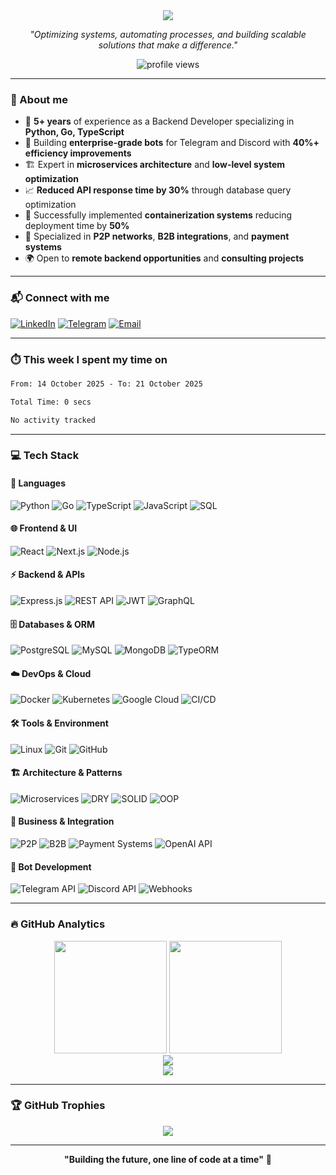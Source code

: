 <div align="center">
  
<img src="https://readme-typing-svg.herokuapp.com/?font=Righteous&size=35&center=true&vCenter=true&width=500&height=70&duration=4000&lines=Hi+There!+👋;+I'm+Ivan!;Backend+Developer+🚀;Python+•+Go+•+TypeScript;Building+Amazing+Bots+🤖"/>

</div>

<div align="center">
  
*"Optimizing systems, automating processes, and building scalable solutions that make a difference."*

</div>

<p align="center">
  <img src="https://komarev.com/ghpvc/?username=DebugSensei&label=Profile%20views&color=blueviolet&style=flat" alt="profile views" />
</p>

---

### 🧠 About me

- 💼 **5+ years** of experience as a Backend Developer specializing in **Python, Go, TypeScript**
- 🤖 Building **enterprise-grade bots** for Telegram and Discord with **40%+ efficiency improvements**
- 🏗️ Expert in **microservices architecture** and **low-level system optimization**
- 📈 **Reduced API response time by 30%** through database query optimization
- 🚀 Successfully implemented **containerization systems** reducing deployment time by **50%**
- 🔧 Specialized in **P2P networks**, **B2B integrations**, and **payment systems**
- 🌍 Open to **remote backend opportunities** and **consulting projects**

---

### 📬 Connect with me

[![LinkedIn](https://img.shields.io/badge/LinkedIn-0077B5?style=for-the-badge&logo=linkedin&logoColor=white)](https://www.linkedin.com/in/ivan-poda/)
[![Telegram](https://img.shields.io/badge/Telegram-2CA5E0?style=for-the-badge&logo=telegram&logoColor=white)](https://t.me/Ivan_Poda)
[![Email](https://img.shields.io/badge/Email-D14836?style=for-the-badge&logo=gmail&logoColor=white)](mailto:debugsenseirbx@gmail.com)

---

### ⏱️ This week I spent my time on

<!--START_SECTION:waka-->

```txt
From: 14 October 2025 - To: 21 October 2025

Total Time: 0 secs

No activity tracked
```

<!--END_SECTION:waka-->

---

### 💻 Tech Stack

#### 🚀 Languages
![Python](https://img.shields.io/badge/Python-3670A0?style=for-the-badge&logo=python&logoColor=ffdd54)
![Go](https://img.shields.io/badge/Go-00ADD8?style=for-the-badge&logo=go&logoColor=white)
![TypeScript](https://img.shields.io/badge/TypeScript-007ACC?style=for-the-badge&logo=typescript&logoColor=white)
![JavaScript](https://img.shields.io/badge/JavaScript-F7DF1E?style=for-the-badge&logo=javascript&logoColor=black)
![SQL](https://img.shields.io/badge/SQL-336791?style=for-the-badge&logo=postgresql&logoColor=white)

#### 🌐 Frontend & UI
![React](https://img.shields.io/badge/React-20232A?style=for-the-badge&logo=react&logoColor=61DAFB)
![Next.js](https://img.shields.io/badge/Next.js-000000?style=for-the-badge&logo=nextdotjs&logoColor=white)
![Node.js](https://img.shields.io/badge/Node.js-43853D?style=for-the-badge&logo=node.js&logoColor=white)

#### ⚡ Backend & APIs
![Express.js](https://img.shields.io/badge/Express.js-404D59?style=for-the-badge&logo=express&logoColor=white)
![REST API](https://img.shields.io/badge/REST_API-FF6C37?style=for-the-badge&logo=postman&logoColor=white)
![JWT](https://img.shields.io/badge/JWT-black?style=for-the-badge&logo=JSON%20web%20tokens)
![GraphQL](https://img.shields.io/badge/GraphQL-E10098?style=for-the-badge&logo=graphql&logoColor=white)

#### 🗄️ Databases & ORM
![PostgreSQL](https://img.shields.io/badge/PostgreSQL-4169E1?style=for-the-badge&logo=postgresql&logoColor=white)
![MySQL](https://img.shields.io/badge/MySQL-4479A1?style=for-the-badge&logo=mysql&logoColor=white)
![MongoDB](https://img.shields.io/badge/MongoDB-4EA94B?style=for-the-badge&logo=mongodb&logoColor=white)
![TypeORM](https://img.shields.io/badge/TypeORM-FE0803?style=for-the-badge&logo=typeorm&logoColor=white)

#### ☁️ DevOps & Cloud
![Docker](https://img.shields.io/badge/Docker-2496ED?style=for-the-badge&logo=docker&logoColor=white)
![Kubernetes](https://img.shields.io/badge/Kubernetes-326CE5?style=for-the-badge&logo=kubernetes&logoColor=white)
![Google Cloud](https://img.shields.io/badge/Google_Cloud-4285F4?style=for-the-badge&logo=google-cloud&logoColor=white)
![CI/CD](https://img.shields.io/badge/CI%2FCD-0052CC?style=for-the-badge&logo=github-actions&logoColor=white)

#### 🛠️ Tools & Environment
![Linux](https://img.shields.io/badge/Linux-FCC624?style=for-the-badge&logo=linux&logoColor=black)
![Git](https://img.shields.io/badge/Git-F05032?style=for-the-badge&logo=git&logoColor=white)
![GitHub](https://img.shields.io/badge/GitHub-100000?style=for-the-badge&logo=github&logoColor=white)

#### 🏗️ Architecture & Patterns
![Microservices](https://img.shields.io/badge/Microservices-1572B6?style=for-the-badge&logo=kubernetes&logoColor=white)
![DRY](https://img.shields.io/badge/DRY-FF6B6B?style=for-the-badge&logo=codeclimate&logoColor=white)
![SOLID](https://img.shields.io/badge/SOLID-4ECDC4?style=for-the-badge&logo=solid&logoColor=white)
![OOP](https://img.shields.io/badge/OOP-45B7D1?style=for-the-badge&logo=object-oriented&logoColor=white)

#### 💼 Business & Integration
![P2P](https://img.shields.io/badge/P2P-FF9F43?style=for-the-badge&logo=blockchain&logoColor=white)
![B2B](https://img.shields.io/badge/B2B-26de81?style=for-the-badge&logo=business&logoColor=white)
![Payment Systems](https://img.shields.io/badge/Payment_Systems-00D4AA?style=for-the-badge&logo=stripe&logoColor=white)
![OpenAI API](https://img.shields.io/badge/OpenAI_API-412991?style=for-the-badge&logo=openai&logoColor=white)

#### 🤖 Bot Development
![Telegram API](https://img.shields.io/badge/Telegram_API-26A5E4?style=for-the-badge&logo=telegram&logoColor=white)
![Discord API](https://img.shields.io/badge/Discord_API-5865F2?style=for-the-badge&logo=discord&logoColor=white)
![Webhooks](https://img.shields.io/badge/Webhooks-FF6B6B?style=for-the-badge&logo=webhook&logoColor=white)

---

### 🔥 GitHub Analytics

<div align="center">
  
<img height="180em" src="https://github-readme-stats.vercel.app/api?username=DebugSensei&show_icons=true&theme=tokyonight&include_all_commits=true&count_private=true"/>
<img height="180em" src="https://github-readme-stats.vercel.app/api/top-langs/?username=DebugSensei&layout=compact&langs_count=8&theme=tokyonight"/>

</div>

<div align="center">
  
<img src="https://streak-stats.demolab.com?user=DebugSensei&theme=tokyonight&hide_border=false"/>

</div>

<div align="center">
  
<img src="https://github-readme-activity-graph.vercel.app/graph?username=DebugSensei&theme=tokyo-night"/>

</div>

---

### 🏆 GitHub Trophies

<div align="center">
  
<img src="https://github-profile-trophy.vercel.app/?username=DebugSensei&theme=tokyonight&no-frame=false&no-bg=false&margin-w=4"/>

</div>

---

<div align="center">
  
**"Building the future, one line of code at a time"** 💫

</div>

